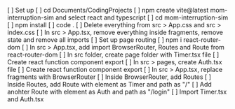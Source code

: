 [ ] Set up
    [ ] cd Documents/CodingProjects
    [ ] npm create vite@latest mom-interruption-sim and select react and typescript
    [ ] cd mom-interruption-sim
    [ ] npm install
    [ ] code .
    [ ] Delete everything from src > App.css and src > index.css
    [ ] In src > App.tsx, remove everything inside fragments, remove state and remove all imports
[ ] Set up page routing
    [ ] npm i react-router-dom 
    [ ] In src > App.tsx, add import BrowserRouter, Routes and Route from react-router-dom
    [ ] In src folder, create page folder with Timer.tsx file
        [ ] Create react function component export
    [ ] In src > pages, create Auth.tsx file
        [ ] Create react function component export
    [ ] In src > App.tsx, replace fragments with BrowserRouter
        [ ] Inside BrowserRouter, add Routes
            [ ] Inside Routes, add Route with element as Timer and path as "/"
            [ ] Add anohter Route with element as Auth and path as "/login"
        [ ] Import Timer.tsx and Auth.tsx
 